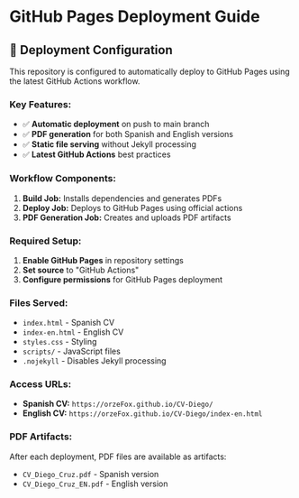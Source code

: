 # GitHub Pages Deployment Guide

## 🚀 Deployment Configuration

This repository is configured to automatically deploy to GitHub Pages using the latest GitHub Actions workflow.

### **Key Features:**

- ✅ **Automatic deployment** on push to main branch
- ✅ **PDF generation** for both Spanish and English versions
- ✅ **Static file serving** without Jekyll processing
- ✅ **Latest GitHub Actions** best practices

### **Workflow Components:**

1. **Build Job:** Installs dependencies and generates PDFs
2. **Deploy Job:** Deploys to GitHub Pages using official actions
3. **PDF Generation Job:** Creates and uploads PDF artifacts

### **Required Setup:**

1. **Enable GitHub Pages** in repository settings
2. **Set source** to "GitHub Actions"
3. **Configure permissions** for GitHub Pages deployment

### **Files Served:**

- `index.html` - Spanish CV
- `index-en.html` - English CV
- `styles.css` - Styling
- `scripts/` - JavaScript files
- `.nojekyll` - Disables Jekyll processing

### **Access URLs:**

- **Spanish CV:** `https://orzeFox.github.io/CV-Diego/`
- **English CV:** `https://orzeFox.github.io/CV-Diego/index-en.html`

### **PDF Artifacts:**

After each deployment, PDF files are available as artifacts:
- `CV_Diego_Cruz.pdf` - Spanish version
- `CV_Diego_Cruz_EN.pdf` - English version 